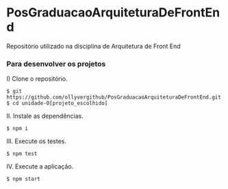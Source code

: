 # PosGraduacaoArquiteturaDeFrontEnd

Repositório utilizado na disciplina de Arquitetura de Front End

### Para desenvolver os projetos

I) Clone o repositório.

```console
$ git https://github.com/ollyvergithub/PosGraduacaoArquiteturaDeFrontEnd.git
$ cd unidade-0[projeto_escolhido]
```

II. Instale as dependências.

```console
$ npm i
```

III. Execute os testes.

```console
$ npm test
```

IV. Execute a aplicação.

```console
$ npm start
```
